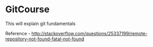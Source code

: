 # GitCourse

This will explain git fundamentals

Reference - http://stackoverflow.com/questions/25337199/remote-repository-not-found-fatal-not-found

